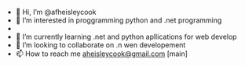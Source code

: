 - 👋 Hi, I’m @afheisleycook
- 👀 I’m interested in proggramming python and .net programming
- 
- 🌱 I’m currently learning .net and python apllications for web develop
- 💞️ I’m looking to collaborate on .n
wen developement
- 📫 How to reach me aheisleycook@gmail.com
[main]
<!---
afheisleycook/afheisleycook is a ✨ special ✨ repository because its `README.md` (this file) appears on your GitHub profile.
You can click the Preview link to take a look at your changes.
--->
